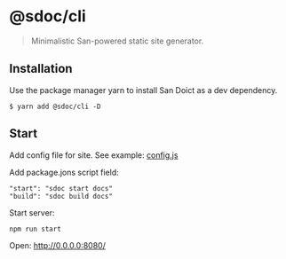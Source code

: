 # @sdoc/cli

> Minimalistic San-powered static site generator.

## Installation
Use the package manager yarn to install San Doict as a dev dependency.

```
$ yarn add @sdoc/cli -D
```

## Start
Add config file for site. See example:
[config.js](https://github.com/kidnes/san-docit/blob/master/@sdoc/cli/docs/.sdoc/config.js)

Add package.jons script field:
```
"start": "sdoc start docs"
"build": "sdoc build docs"
```

Start server:
```
npm run start
```

Open: <http://0.0.0.0:8080/>
